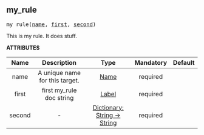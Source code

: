 <!-- Generated with Stardoc: http://skydoc.bazel.build -->

<a name="#my_rule"></a>

## my_rule

<pre>
my_rule(<a href="#my_rule-name">name</a>, <a href="#my_rule-first">first</a>, <a href="#my_rule-second">second</a>)
</pre>

This is my rule. It does stuff.

**ATTRIBUTES**


| Name  | Description | Type | Mandatory | Default |
| :-------------: | :-------------: | :-------------: | :-------------: | :-------------: |
| name |  A unique name for this target.   | <a href="https://bazel.build/docs/build-ref.html#name">Name</a> | required |  |
| first |  first my_rule doc string   | <a href="https://bazel.build/docs/build-ref.html#labels">Label</a> | required |  |
| second |  -   | <a href="https://bazel.build/docs/skylark/lib/dict.html">Dictionary: String -> String</a> | required |  |


